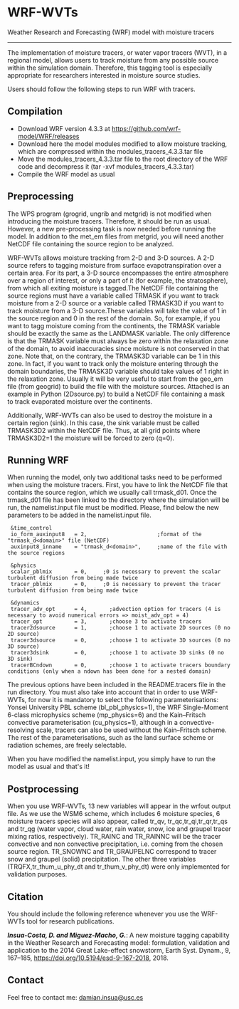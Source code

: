 # WRF-WVTs
Weather Research and Forecasting (WRF) model with moisture tracers

----

The implementation of moisture tracers, or water vapor tracers (WVT), in a regional model, allows users to track moisture from any possible source within the simulation domain. Therefore, this tagging tool is especially appropriate for researchers interested in moisture source studies. 

Users should follow the following steps to run WRF with tracers.

## Compilation

- Download WRF version 4.3.3 at https://github.com/wrf-model/WRF/releases
- Download here the model modules modified to allow moisture tracking, which are compressed within the modules_tracers_4.3.3.tar file
- Move the modules_tracers_4.3.3.tar file to the root directory of the WRF code and decompress it (tar -xvf modules_tracers_4.3.3.tar)
- Compile the WRF model as usual

## Preprocessing

The WPS program (grogrid, ungrib and metgrid) is not modified when introducing the moisture tracers. Therefore, it should be run as usual. However, a new pre-processing task is now needed before running the model. In addition to the met_em files from metgrid, you will need another NetCDF file containing the source region to be analyzed.

WRF-WVTs allows moisture tracking from 2-D and 3-D sources. A 2-D source refers to tagging moisture from surface evapotranspiration over a certain area. For its part, a 3-D source encompasses the entire atmosphere over a region of interest, or only a part of it (for example, the stratosphere), from which all exiting moisture is tagged.The NetCDF file containing the source regions must have a variable called TRMASK if you want to track moisture from a 2-D source or a variable called TRMASK3D if you want to track moisture from a 3-D source.These variables will take the value of 1 in the source region and 0 in the rest of the domain. So, for example, if you want to tagg moisture coming from the continents, the TRMASK variable should be exactly the same as the LANDMASK variable. The only difference is that the TRMASK variable must always be zero within the relaxation zone of the domain, to avoid inaccuracies since moisture is not conserved in that zone. Note that, on the contrary, the TRMASK3D variable can be 1 in this zone. In fact, if you want to track only the moisture entering through the domain boundaries, the TRMASK3D variable should take values of 1 right in the relaxation zone. Usually it will be very useful to start from the geo_em file (from geogrid) to build the file with the moisture sources. Attached is an example in Python (2Dsource.py) to build a NetCDF file containing a mask to track evaporated moisture over the continents.

Additionally, WRF-WVTs can also be used to destroy the moisture in a certain region (sink). In this case, the sink variable must be called TRMASK3D2 within the NetCDF file. Thus, at all grid points where TRMASK3D2=1 the moisture will be forced to zero (q=0).

## Running WRF

When running the model, only two additional tasks need to be performed when using the moisture tracers. First, you have to link the NetCDF file that contains the source region, which we usually call trmask_d01. Once the trmask_d01 file has been linked to the directory where the simulation will be run, the namelist.input file must be modified. Please, find below the new parameters to be added in the namelist.input file.

```
 &time_control
 io_form_auxinput8   = 2,                      ;format of the "trmask_d<domain>" file (NetCDF)
 auxinput8_inname    = "trmask_d<domain>",     ;name of the file with the source regions 

 &physics
 scalar_pblmix       = 0,     ;0 is necessary to prevent the scalar turbulent diffusion from being made twice
 tracer_pblmix       = 0,     ;0 is necessary to prevent the tracer turbulent diffusion from being made twice

 &dynamics        
 tracer_adv_opt      = 4,	    ;advection option for tracers (4 is necessary to avoid numerical errors => moist_adv_opt = 4)  
 tracer_opt          = 3,	    ;choose 3 to activate tracers
 tracer2dsource      = 1,	    ;choose 1 to activate 2D sources (0 no 2D source)
 tracer3dsource      = 0,	    ;choose 1 to activate 3D sources (0 no 3D source)
 tracer3dsink        = 0,	    ;choose 1 to activate 3D sinks (0 no 3D sink)
 tracerBCndown       = 0,	    ;choose 1 to activate tracers boundary conditions (only when a ndown has been done for a nested domain)
 ```
The previous options have been included in the README.tracers file in the run directory. You must also take into account that in order to use WRF-WVTs, for now it is mandatory to select the following parameterisations: Yonsei University PBL scheme (bl_pbl_physics=1), the WRF Single-Moment 6-class microphysics scheme (mp_physics=6) and the Kain–Fritsch convective parameterisation (cu_physics=1), although in a convective-resolving scale, tracers can also be used without the Kain–Fritsch scheme. The rest of the parameterisations, such as the land surface scheme or radiation schemes, are freely selectable.

When you have modified the namelist.input, you simply have to run the model as usual and that's it!

## Postprocessing

When you use WRF-WVTs, 13 new variables will appear in the wrfout output file. As we use the WSM6 scheme, which includes 6 moisture species, 6 moisture tracers species will also appear, called tr_qv, tr_qc,tr_qi,tr_qr,tr_qs and tr_qg (water vapor, cloud water, rain water, snow, ice and graupel tracer mixing ratios, respectively). TR_RAINC and TR_RAINNC will be the tracer convective and non convective precipitation, i.e. coming from the chosen source region. TR_SNOWNC and TR_GRAUPELNC correspond to tracer snow and graupel (solid) precipitation. The other three variables (TRQFX,tr_thum_u_phy_dt and tr_thum_v_phy_dt) were only implemented for validation purposes.
 
## Citation

You should include the following reference whenever you use the WRF-WVTs tool for research publications.

***Insua-Costa, D. and Miguez-Macho, G.***: A new moisture tagging capability in the Weather Research and Forecasting model: formulation, validation and application to the 2014 Great Lake-effect snowstorm, Earth Syst. Dynam., 9, 167–185, https://doi.org/10.5194/esd-9-167-2018, 2018.

## Contact

Feel free to contact me: damian.insua@usc.es
